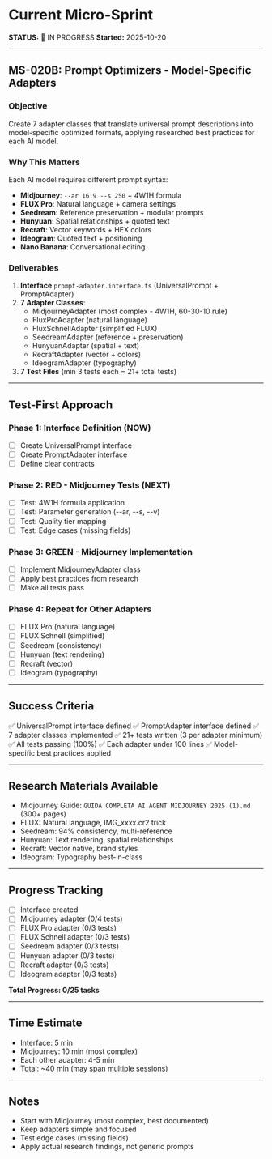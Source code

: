 # Current Micro-Sprint

**STATUS:** 🚧 IN PROGRESS
**Started:** 2025-10-20

---

## MS-020B: Prompt Optimizers - Model-Specific Adapters

### Objective
Create 7 adapter classes that translate universal prompt descriptions into model-specific optimized formats, applying researched best practices for each AI model.

### Why This Matters
Each AI model requires different prompt syntax:
- **Midjourney**: `--ar 16:9 --s 250` + 4W1H formula
- **FLUX Pro**: Natural language + camera settings
- **Seedream**: Reference preservation + modular prompts
- **Hunyuan**: Spatial relationships + quoted text
- **Recraft**: Vector keywords + HEX colors
- **Ideogram**: Quoted text + positioning
- **Nano Banana**: Conversational editing

### Deliverables
1. **Interface** `prompt-adapter.interface.ts` (UniversalPrompt + PromptAdapter)
2. **7 Adapter Classes**:
   - MidjourneyAdapter (most complex - 4W1H, 60-30-10 rule)
   - FluxProAdapter (natural language)
   - FluxSchnellAdapter (simplified FLUX)
   - SeedreamAdapter (reference + preservation)
   - HunyuanAdapter (spatial + text)
   - RecraftAdapter (vector + colors)
   - IdeogramAdapter (typography)
3. **7 Test Files** (min 3 tests each = 21+ total tests)

---

## Test-First Approach

### Phase 1: Interface Definition (NOW)
- [ ] Create UniversalPrompt interface
- [ ] Create PromptAdapter interface
- [ ] Define clear contracts

### Phase 2: RED - Midjourney Tests (NEXT)
- [ ] Test: 4W1H formula application
- [ ] Test: Parameter generation (--ar, --s, --v)
- [ ] Test: Quality tier mapping
- [ ] Test: Edge cases (missing fields)

### Phase 3: GREEN - Midjourney Implementation
- [ ] Implement MidjourneyAdapter class
- [ ] Apply best practices from research
- [ ] Make all tests pass

### Phase 4: Repeat for Other Adapters
- [ ] FLUX Pro (natural language)
- [ ] FLUX Schnell (simplified)
- [ ] Seedream (consistency)
- [ ] Hunyuan (text rendering)
- [ ] Recraft (vector)
- [ ] Ideogram (typography)

---

## Success Criteria
✅ UniversalPrompt interface defined
✅ PromptAdapter interface defined
✅ 7 adapter classes implemented
✅ 21+ tests written (3 per adapter minimum)
✅ All tests passing (100%)
✅ Each adapter under 100 lines
✅ Model-specific best practices applied

---

## Research Materials Available
- Midjourney Guide: `GUIDA COMPLETA AI AGENT MIDJOURNEY 2025 (1).md` (300+ pages)
- FLUX: Natural language, IMG_xxxx.cr2 trick
- Seedream: 94% consistency, multi-reference
- Hunyuan: Text rendering, spatial relationships
- Recraft: Vector native, brand styles
- Ideogram: Typography best-in-class

---

## Progress Tracking
- [ ] Interface created
- [ ] Midjourney adapter (0/4 tests)
- [ ] FLUX Pro adapter (0/3 tests)
- [ ] FLUX Schnell adapter (0/3 tests)
- [ ] Seedream adapter (0/3 tests)
- [ ] Hunyuan adapter (0/3 tests)
- [ ] Recraft adapter (0/3 tests)
- [ ] Ideogram adapter (0/3 tests)

**Total Progress: 0/25 tasks**

---

## Time Estimate
- Interface: 5 min
- Midjourney: 10 min (most complex)
- Each other adapter: 4-5 min
- Total: ~40 min (may span multiple sessions)

---

## Notes
- Start with Midjourney (most complex, best documented)
- Keep adapters simple and focused
- Test edge cases (missing fields)
- Apply actual research findings, not generic prompts
